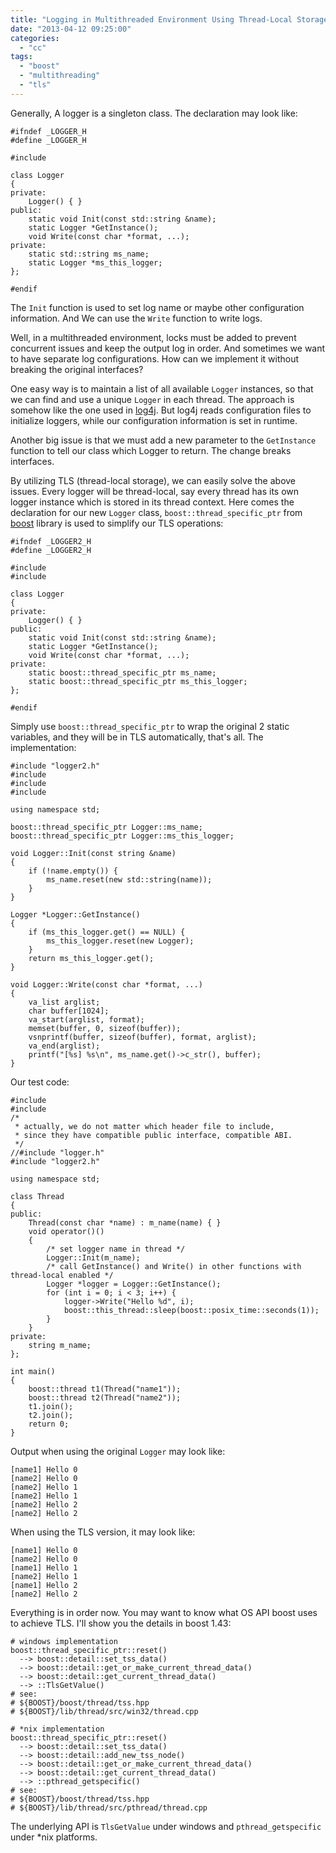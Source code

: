 ```yaml
---
title: "Logging in Multithreaded Environment Using Thread-Local Storage"
date: "2013-04-12 09:25:00"
categories: 
  - "cc"
tags: 
  - "boost"
  - "multithreading"
  - "tls"
---
```


Generally, A logger is a singleton class. The declaration may look like:

```
#ifndef _LOGGER_H
#define _LOGGER_H

#include 

class Logger
{
private:
    Logger() { }
public:
    static void Init(const std::string &name);
    static Logger *GetInstance();
    void Write(const char *format, ...);
private:
    static std::string ms_name;
    static Logger *ms_this_logger;
};

#endif
```

The `Init` function is used to set log name or maybe other configuration information. And We can use the `Write` function to write logs.

Well, in a multithreaded environment, locks must be added to prevent concurrent issues and keep the output log in order. And sometimes we want to have separate log configurations. How can we implement it without breaking the original interfaces?

One easy way is to maintain a list of all available `Logger` instances, so that we can find and use a unique `Logger` in each thread. The approach is somehow like the one used in [log4j](http://logging.apache.org/log4j/1.2/). But log4j reads configuration files to initialize loggers, while our configuration information is set in runtime.

Another big issue is that we must add a new parameter to the `GetInstance` function to tell our class which Logger to return. The change breaks interfaces.

By utilizing TLS (thread-local storage), we can easily solve the above issues. Every logger will be thread-local, say every thread has its own logger instance which is stored in its thread context. Here comes the declaration for our new `Logger` class, `boost::thread_specific_ptr` from [boost](http://www.boost.org/) library is used to simplify our TLS operations:

```
#ifndef _LOGGER2_H
#define _LOGGER2_H

#include 
#include 

class Logger
{
private:
    Logger() { }
public:
    static void Init(const std::string &name);
    static Logger *GetInstance();
    void Write(const char *format, ...);
private:
    static boost::thread_specific_ptr ms_name;
    static boost::thread_specific_ptr ms_this_logger;
};

#endif
```

Simply use `boost::thread_specific_ptr` to wrap the original 2 static variables, and they will be in TLS automatically, that's all. The implementation:

```
#include "logger2.h"
#include 
#include 
#include 

using namespace std;

boost::thread_specific_ptr Logger::ms_name;
boost::thread_specific_ptr Logger::ms_this_logger;

void Logger::Init(const string &name)
{
    if (!name.empty()) {
        ms_name.reset(new std::string(name));
    }
}

Logger *Logger::GetInstance()
{
    if (ms_this_logger.get() == NULL) {
        ms_this_logger.reset(new Logger);
    }
    return ms_this_logger.get();
}

void Logger::Write(const char *format, ...)
{
    va_list arglist;
    char buffer[1024];
    va_start(arglist, format);
    memset(buffer, 0, sizeof(buffer));
    vsnprintf(buffer, sizeof(buffer), format, arglist);
    va_end(arglist);
    printf("[%s] %s\n", ms_name.get()->c_str(), buffer);
}
```

Our test code:

```
#include 
#include 
/*
 * actually, we do not matter which header file to include,
 * since they have compatible public interface, compatible ABI.
 */
//#include "logger.h"
#include "logger2.h"

using namespace std;

class Thread
{
public:
    Thread(const char *name) : m_name(name) { }
    void operator()()
    {
        /* set logger name in thread */
        Logger::Init(m_name);
        /* call GetInstance() and Write() in other functions with thread-local enabled */
        Logger *logger = Logger::GetInstance();
        for (int i = 0; i < 3; i++) {
            logger->Write("Hello %d", i);
            boost::this_thread::sleep(boost::posix_time::seconds(1));
        }
    }
private:
    string m_name;
};

int main()
{
    boost::thread t1(Thread("name1"));
    boost::thread t2(Thread("name2"));
    t1.join();
    t2.join();
    return 0;
}
```

Output when using the original `Logger` may look like:

```
[name1] Hello 0
[name2] Hello 0
[name2] Hello 1
[name2] Hello 1
[name2] Hello 2
[name2] Hello 2
```

When using the TLS version, it may look like:

```
[name1] Hello 0
[name2] Hello 0
[name1] Hello 1
[name2] Hello 1
[name1] Hello 2
[name2] Hello 2
```

Everything is in order now. You may want to know what OS API boost uses to achieve TLS. I'll show you the details in boost 1.43:

```
# windows implementation
boost::thread_specific_ptr::reset()
  --> boost::detail::set_tss_data()
  --> boost::detail::get_or_make_current_thread_data()
  --> boost::detail::get_current_thread_data()
  --> ::TlsGetValue()
# see:
# ${BOOST}/boost/thread/tss.hpp
# ${BOOST}/lib/thread/src/win32/thread.cpp
```

```
# *nix implementation
boost::thread_specific_ptr::reset()
  --> boost::detail::set_tss_data()
  --> boost::detail::add_new_tss_node()
  --> boost::detail::get_or_make_current_thread_data()
  --> boost::detail::get_current_thread_data()
  --> ::pthread_getspecific()
# see:
# ${BOOST}/boost/thread/tss.hpp
# ${BOOST}/lib/thread/src/pthread/thread.cpp
```

The underlying API is `TlsGetValue` under windows and `pthread_getspecific` under \*nix platforms.
